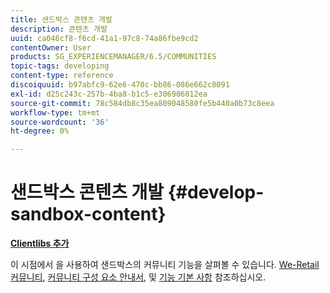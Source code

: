 ```yaml
---
title: 샌드박스 콘텐츠 개발
description: 콘텐츠 개발
uuid: ca046cf8-f6cd-41a1-97c8-74a86fbe9cd2
contentOwner: User
products: SG_EXPERIENCEMANAGER/6.5/COMMUNITIES
topic-tags: developing
content-type: reference
discoiquuid: b97abfc9-62e6-470c-bb86-086e662c8091
exl-id: d25c243c-257b-4ba8-b1c5-e306906812ea
source-git-commit: 78c584db8c35ea809048580fe5b440a0b73c8eea
workflow-type: tm+mt
source-wordcount: '36'
ht-degree: 0%

---
```


# 샌드박스 콘텐츠 개발  {#develop-sandbox-content}

**[Clientlibs 추가](add-clientlibs.md)**

이 시점에서 을 사용하여 샌드박스의 커뮤니티 기능을 살펴볼 수 있습니다. [We-Retail 커뮤니티](../../help/sites-developing/we-retail.md), [커뮤니티 구성 요소 안내서](components-guide.md), 및 [기능 기본 사항](essentials.md) 참조하십시오.

